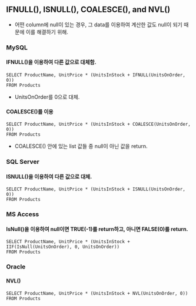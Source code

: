 ## IFNULL(), ISNULL(), COALESCE(), and NVL()

- 어떤 column에 null이 있는 경우, 그 data를 이용하여 계산한 값도 null이 되기 때문에 이를 해결하기 위해.

### MySQL

#### IFNULL()을 이용하여 다른 값으로 대체함.

```
SELECT ProductName, UnitPrice * (UnitsInStock + IFNULL(UnitsOnOrder, 0))
FROM Products
```

- UnitsOnOrder를 0으로 대체.


#### COALESCE()를 이용

```
SELECT ProductName, UnitPrice * (UnitsInStock + COALESCE(UnitsOnOrder, 0))
FROM Products
```

- COALESCE() 안에 있는 list 값들 중 null이 아닌 값을 return.


### SQL Server

#### ISNULL()을 이용하여 다른 값으로 대체.

```
SELECT ProductName, UnitPrice * (UnitsInStock + ISNULL(UnitsOnOrder, 0))
FROM Products
```



### MS Access

#### IsNull()을 이용하여 null이면 TRUE(-1)를 return하고, 아니면 FALSE(0)를 return.

```
SELECT ProductName, UnitPrice * (UnitsInStock + IIF(IsNull(UnitsOnOrder), 0, UnitsOnOrder))
FROM Products
```


### Oracle

#### NVL()

```
SELECT ProductName, UnitPrice * (UnitsInStock + NVL(UnitsOnOrder, 0))
FROM Products
```